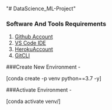 "# DataScience_ML-Project" 
### Software And Tools Requirements

1. [Github Account](https://github.com)
2. [VS Code IDE](https://code.visualstudio.com/)
3. [HerokuAccount](https://heroku.com)
4. [GitCLI](https://git-scm.com/book/en/v2/Getting-Started-The-Command-Line)


###Create New Environment -

[conda create -p venv python==3.7 -y]

###Activate Environment -

[conda activate venv/]



